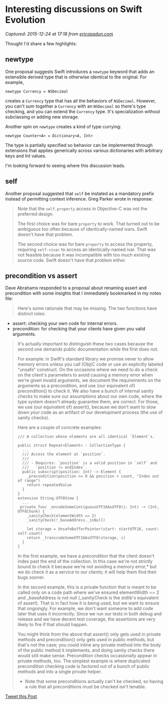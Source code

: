 # Interesting discussions on Swift Evolution

_Captured: 2015-12-24 at 17:18 from [ericasadun.com](http://ericasadun.com/2015/12/15/interesting-discussions-on-swift-evolution/)_

Thought I'd share a few highlights:

## newtype

One proposal suggests Swift introduces a `newtype` keyword that adds an extensible derived type that is otherwise identical to the original. For example,
    
    
    newtype Currency = NSDecimal

creates a `Currency` type that has all the behaviors of `NSDecimal`. However, you can't sum together a `Currency` with an `NSDecimal` so there's type checking, and you can extend the `Currency` type. It's specialization without subclassing or adding new storage.

Another spin on `newtype` creates a kind of type currying:
    
    
    newtype Counter<A> = Dictionary<A, Int>

The type is partially specified so behavior can be implemented through extensions that applies generically across various dictionaries with arbitrary keys and Int values.

I'm looking forward to seeing where this discussion leads.

## self

Another proposal suggested that `self` be instated as a mandatory prefix instead of permitting context inference. Greg Parker wrote in response:

> Note that the `self.property` access in Objective-C was not the preferred design.
> 
> The first choice was for bare `property` to work. That turned out to be ambiguous too often because of identically-named ivars. Swift doesn't have that problem.
> 
> The second choice was for bare `property` to access the property, requiring `self->ivar` to access an identically-named ivar. That was not feasible because it was incompatible with too much existing source code. Swift doesn't have that problem either.

## precondition vs assert

Dave Abrahams responded to a proposal about renaming assert and precondition with some insights that I immediately bookmarked in my notes file:

> Here's some rationale that may be missing. The two functions have distinct roles:  
- assert: checking your own code for internal errors.  
- precondition: for checking that your clients have given you valid arguments.
> 
> It's actually important to distinguish these two cases because the second one demands public documentation while the first does not.
> 
> For example: in Swift's standard library we promise never to allow memory errors unless you call (Obj)C code or use an explicitly labeled "unsafe" construct. On the occasions where we need to do a check on the client's parameters to avoid causing a memory error when we're given invalid arguments, we document the requirements on the arguments as a precondition, and use (our equivalent of) precondition() to check it. We also have a bunch of internal sanity checks to make sure our assumptions about our own code, where the type system doesn't already guarantee them, are correct. For those, we use (our equivalent of) assert(), because we don't want to slow down *your* code as an artifact of our development process (the use of sanity checks).
> 
> Here are a couple of concrete examples:
>     
>     
>     /// A collection whose elements are all identical `Element`s.
>     
>     public struct Repeat<Element> : CollectionType {
>       ...
>       /// Access the element at `position`.
>       ///
>       /// - Requires: `position` is a valid position in `self` and
>       ///   `position != endIndex`.
>       public subscript(position: Int) -> Element {
>         _precondition(position >= 0 && position < count, "Index out of range")
>         return repeatedValue
>       }
>     }
>     extension String.UTF8View {
>       ...
>      private func _encodeSomeContiguousUTF16AsUTF8(i: Int) -> (Int, UTF8Chunk) {
>         _sanityCheck(elementWidth == 2)
>         _sanityCheck(!_baseAddress._isNull)
>      
>         let storage = UnsafeBufferPointer(start: startUTF16, count: self.count)
>         return _transcodeSomeUTF16AsUTF8(storage, i)
>       }
>     }
> 
> In the first example, we have a precondition that the client doesn't index past the end of the collection. In this case we're not strictly bound to check it because we're not avoiding a memory error,* but we do check it as a service to our clients; it will help them find their bugs sooner.
> 
> In the second example, this is a private function that is meant to be called only on a code path where we've ensured elementWidth == 2 and _baseAddress is not null (_sanityCheck is the stdlib's equivalent of assert). That is in fact how it is being used, but we want to ensure that ongoingly. For example, we don't want someone to add code later that uses it incorrectly. Since we run our tests in both debug and release and we have decent test coverage, the assertions are very likely to fire if that should happen.
> 
> You might think from the above that assert() only gets used in private methods and precondition() only gets used in public methods, but that's not the case; you could inline any private method into the body of the public method it implements, and doing sanity checks there would still make sense. Precondition checks occasionally appear in private methods, too. The simplest example is where duplicated precondition checking code is factored out of a bunch of public methods and into a single private helper.
> 
> * Note that some preconditions actually can't be checked, so having a rule that all preconditions must be checked isn't tenable.

[ Tweet this Post ](https://twitter.com/share?text=Interesting%20discussions%20on%20Swift%20Evolution&url=http://ericasadun.com/2015/12/15/interesting-discussions-on-swift-evolution/&counturl=http://ericasadun.com/2015/12/15/interesting-discussions-on-swift-evolution/)
